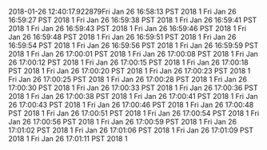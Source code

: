 2018-01-26 12:40:17.922879Fri Jan 26 16:58:13 PST 2018 1
Fri Jan 26 16:59:27 PST 2018 1
Fri Jan 26 16:59:38 PST 2018 1
Fri Jan 26 16:59:41 PST 2018 1
Fri Jan 26 16:59:43 PST 2018 1
Fri Jan 26 16:59:46 PST 2018 1
Fri Jan 26 16:59:48 PST 2018 1
Fri Jan 26 16:59:51 PST 2018 1
Fri Jan 26 16:59:54 PST 2018 1
Fri Jan 26 16:59:56 PST 2018 1
Fri Jan 26 16:59:59 PST 2018 1
Fri Jan 26 17:00:01 PST 2018 1
Fri Jan 26 17:00:08 PST 2018 1
Fri Jan 26 17:00:12 PST 2018 1
Fri Jan 26 17:00:15 PST 2018 1
Fri Jan 26 17:00:18 PST 2018 1
Fri Jan 26 17:00:20 PST 2018 1
Fri Jan 26 17:00:23 PST 2018 1
Fri Jan 26 17:00:25 PST 2018 1
Fri Jan 26 17:00:28 PST 2018 1
Fri Jan 26 17:00:30 PST 2018 1
Fri Jan 26 17:00:33 PST 2018 1
Fri Jan 26 17:00:36 PST 2018 1
Fri Jan 26 17:00:38 PST 2018 1
Fri Jan 26 17:00:41 PST 2018 1
Fri Jan 26 17:00:43 PST 2018 1
Fri Jan 26 17:00:46 PST 2018 1
Fri Jan 26 17:00:48 PST 2018 1
Fri Jan 26 17:00:51 PST 2018 1
Fri Jan 26 17:00:54 PST 2018 1
Fri Jan 26 17:00:56 PST 2018 1
Fri Jan 26 17:00:59 PST 2018 1
Fri Jan 26 17:01:02 PST 2018 1
Fri Jan 26 17:01:06 PST 2018 1
Fri Jan 26 17:01:09 PST 2018 1
Fri Jan 26 17:01:11 PST 2018 1
